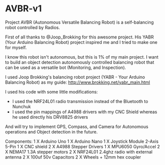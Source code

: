 # AVBR-v1
Project AVBR (Autonomous Versatile Balancing Robot) is a self-balancing robot controlled by Radios.

First of all thanks to  @Joop_Brokking  for this awesome project. His YABR (Your Arduino Balancing Robot) project inspired me and I tried to make one for myself.

I know this robot isn't autonomous, but this is 1% of my main project. I want to build an object detection autonomously controlled balancing robot that can be used as a versatile bot (Monitoring, and Inspection).

I used Joop Brokking's balancing robot project (YABR - Your Arduino Balancing Robot) as my guide: http://www.brokking.net/yabr_main.html

I used his code with some little modifications:
- I used the NRF24L01 radio transmission instead of the Bluetooth to Nunchuk
- I used the pin mappings of A4988 drivers with my CNC Shield whereas he used directly his DRV8825 drivers

And will try to implement GPS, Compass, and Camera for Autonomous operations and Object detection in the future.

Components:
1 X Arduino Uno
1 X Arduino Nano
1 X Joystick Module 2-Axis 5-Pin
1 X CNC shield
2 X A4988 Stepper Drivers
1 X MPU6050 Gyro/Accel
2 X NEMA17 1.3A stepper motors
2 X NRF24L01 2.4ghz radio with external antenna
2 X 100uf 50v Capacitors
2 X Wheels + 12mm hex coupler
